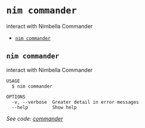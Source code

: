 `nim commander`
===============

interact with Nimbella Commander

* [`nim commander`](#nim-commander)

## `nim commander`

interact with Nimbella Commander

```
USAGE
  $ nim commander

OPTIONS
  -v, --verbose  Greater detail in error messages
  --help         Show help
```

_See code: [commander](https://github.com/nimbella/commander-cli/blob/v0.1.0/src/commander/commander.js)_
